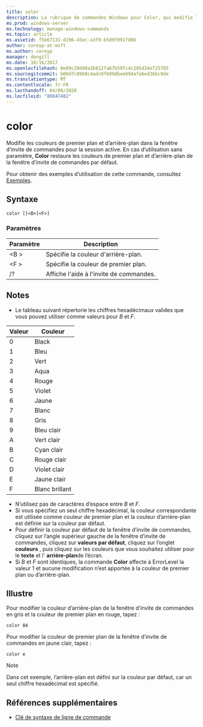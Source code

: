 ```yaml
---
title: color
description: La rubrique de commandes Windows pour Color, qui modifie les couleurs de premier plan et d’arrière-plan dans la fenêtre d’invite de commandes pour la session active.
ms.prod: windows-server
ms.technology: manage-windows-commands
ms.topic: article
ms.assetid: f5b67131-d196-45ec-a3f9-b5d9f091fd86
author: coreyp-at-msft
ms.author: coreyp
manager: dongill
ms.date: 10/16/2017
ms.openlocfilehash: 0e89c20d90a3b812fa67b597c4c205d34e725785
ms.sourcegitcommit: b00d7c8968c4adc8f699dbee694afe6ed36bc9de
ms.translationtype: MT
ms.contentlocale: fr-FR
ms.lasthandoff: 04/08/2020
ms.locfileid: "80847482"
---
```

# <a name="color"></a>color

Modifie les couleurs de premier plan et d’arrière-plan dans la fenêtre d’invite de commandes pour la session active. En cas d’utilisation sans paramètre, **Color** restaure les couleurs de premier plan et d’arrière-plan de la fenêtre d’invite de commandes par défaut.

Pour obtenir des exemples d’utilisation de cette commande, consultez [Exemples](#BKMK_examples).

## <a name="syntax"></a>Syntaxe

```
color [[<B>]<F>]
```

### <a name="parameters"></a>Paramètres

|Paramètre|Description|
|---------|-----------|
|\<B >|Spécifie la couleur d'arrière-plan.|
|\<F >|Spécifie la couleur de premier plan.|
|/?|Affiche l'aide à l'invite de commandes.|

## <a name="remarks"></a>Notes

-   Le tableau suivant répertorie les chiffres hexadécimaux valides que vous pouvez utiliser comme valeurs pour *B* et *F*.

|Valeur|Couleur|
|-----|-----|
|0|Black|
|1|Bleu|
|2|Vert|
|3|Aqua|
|4|Rouge|
|5|Violet|
|6|Jaune|
|7|Blanc|
|8|Gris|
|9|Bleu clair|
|A|Vert clair|
|B|Cyan clair|
|C|Rouge clair|
|D|Violet clair|
|E|Jaune clair|
|F|Blanc brillant|
    
-   N’utilisez pas de caractères d’espace entre *B* et *F*.
-   Si vous spécifiez un seul chiffre hexadécimal, la couleur correspondante est utilisée comme couleur de premier plan et la couleur d’arrière-plan est définie sur la couleur par défaut.
-   Pour définir la couleur par défaut de la fenêtre d’invite de commandes, cliquez sur l’angle supérieur gauche de la fenêtre d’invite de commandes, cliquez sur **valeurs par défaut**, cliquez sur l’onglet **couleurs** , puis cliquez sur les couleurs que vous souhaitez utiliser pour le **texte** et l' **arrière-plan**de l’écran.
-   Si *B* et *F* sont identiques, la commande **Color** affecte à ErrorLevel la valeur 1 et aucune modification n’est apportée à la couleur de premier plan ou d’arrière-plan.

## <a name="examples"></a><a name=BKMK_examples></a>Illustre

Pour modifier la couleur d’arrière-plan de la fenêtre d’invite de commandes en gris et la couleur de premier plan en rouge, tapez :
```
color 84
```
Pour modifier la couleur de premier plan de la fenêtre d’invite de commandes en jaune clair, tapez :
```
color e
```

> [!NOTE]
> Dans cet exemple, l’arrière-plan est défini sur la couleur par défaut, car un seul chiffre hexadécimal est spécifié.

## <a name="additional-references"></a>Références supplémentaires

- [Clé de syntaxe de ligne de commande](command-line-syntax-key.md)
